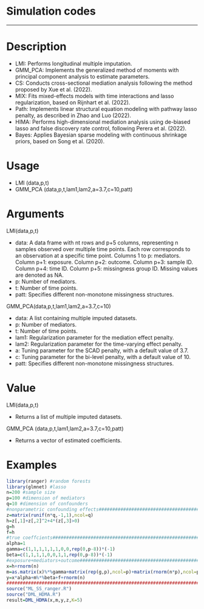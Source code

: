 # Simulation codes
------------------------------------------------
# Description
- LMI: Performs longitudinal multiple imputation.
- GMM_PCA: Implements the generalized method of moments with principal component analysis to estimate parameters.
- CS: Conducts cross-sectional mediation analysis following the method proposed by Xue et al. (2022).
- MIX: Fits mixed-effects models with time interactions and lasso regularization, based on Rijnhart et al. (2022).
- Path: Implements linear structural equation modeling with pathway lasso penalty, as described in Zhao and Luo (2022).
- HIMA: Performs high-dimensional mediation analysis using de-biased lasso and false discovery rate control, following Perera et al. (2022).
- Bayes: Applies Bayesian sparse modeling with continuous shrinkage priors, based on Song et al. (2020).

# Usage
- LMI (data,p,t)
- GMM_PCA (data,p,t,lam1,lam2,a=3.7,c=10,patt)
  
# Arguments
LMI(data,p,t)
- data: A data frame with nt rows and p+5 columns, representing n samples observed over multiple time points. Each row corresponds to an observation at a specific time point. Columns 1 to p: mediators. Column p+1: exposure. Column p+2: outcome. Column p+3: sample ID. Column p+4: time ID. Column p+5: missingness group ID. Missing values are denoted as NA.
- p: Number of mediators.
- t: Number of time points.
- patt: Specifies different non-monotone missingness structures.

GMM_PCA(data,p,t,lam1,lam2,a=3.7,c=10)
- data: A list containing multiple imputed datasets.
- p: Number of mediators.
- t: Number of time points.
- lam1: Regularization parameter for the mediation effect penalty.
- lam2: Regularization parameter for the time-varying effect penalty.
- a: Tuning parameter for the SCAD penalty, with a default value of 3.7.
- c: Tuning parameter for the bi-level penalty, with a default value of 10.
- patt: Specifies different non-monotone missingness structures.

# Value
LMI(data,p,t)
- Returns a list of multiple imputed datasets.

GMM_PCA (data,p,t,lam1,lam2,a=3.7,c=10,patt)
- Returns a vector of estimated coefficients.

# Examples
```r
library(ranger) #random forests
library(glmnet) #lasso
n=200 #sample size
p=100 #dimension of mediators
q=10 #dimension of confounders
#nonparametric confounding effects###########################################
z=matrix(runif(n*q,-1,1),ncol=q)
h=z[,1]+z[,2]^2+4*(z[,3]>0)
g=h
f=h
#true coeffcients############################################################
alpha=1
gamma=c(1,1,1,1,1,1,0,0,rep(0,p-8))*(-1)
beta=c(1,1,1,1,0,0,1,1,rep(0,p-8))*(-1)
#exposure+mediators+outcome###################################################
x=h+rnorm(n)
m=as.matrix(x)%*%gamma+matrix(rep(g,p),ncol=p)+matrix(rnorm(n*p),ncol=p)
y=x*alpha+m%*%beta+f+rnorm(n)
##############################################################################
source("ML_SS_ranger.R")
source("DML_HDMA.R")
result=DML_HDMA(x,m,y,z,K=5)
